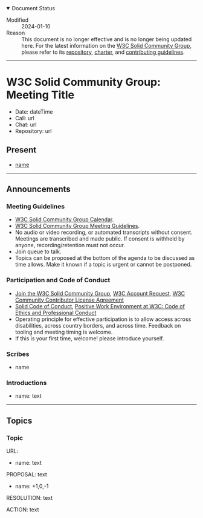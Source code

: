 <details open="">
  <summary>Document Status</summary>
  <dl>
    <dt>Modified</dt>
    <dd>2024-01-10</dd>
    <dt>Reason</dt>
    <dd>This document is no longer effective and is no longer being updated here. For the latest information on the <a href="https://www.w3.org/groups/cg/solid/">W3C Solid Community Group</a>, please refer to its <a href="https://github.com/w3c-cg/solid/">repository</a>, <a href="https://www.w3.org/community/solid/charter/">charter</a>, and <a href="https://github.com/w3c-cg/solid/blob/main/CONTRIBUTING.md">contributing guidelines</a>.</dd>
  </dl>
</details>

---

# W3C Solid Community Group: Meeting Title

* Date: dateTime
* Call: url
* Chat: url
* Repository: url


## Present
* [name](url)

---

## Announcements

### Meeting Guidelines
* [W3C Solid Community Group Calendar](https://www.w3.org/groups/cg/solid/calendar).
* [W3C Solid Community Group Meeting Guidelines](https://github.com/solid/specification/blob/main/meetings/README.md).
* No audio or video recording, or automated transcripts without consent. Meetings are transcribed and made public. If consent is withheld by anyone, recording/retention must not occur.
* Join queue to talk.
* Topics can be proposed at the bottom of the agenda to be discussed as time allows. Make it known if a topic is urgent or cannot be postponed.

### Participation and Code of Conduct
* [Join the W3C Solid Community Group](https://www.w3.org/community/solid/join), [W3C Account Request](http://www.w3.org/accounts/request), [W3C Community Contributor License Agreement](https://www.w3.org/community/about/agreements/cla/)
* [Solid Code of Conduct](https://github.com/solid/process/blob/main/code-of-conduct.md), [Positive Work Environment at W3C: Code of Ethics and Professional Conduct](https://www.w3.org/Consortium/cepc/)
* Operating principle for effective participation is to allow access across disabilities, across country borders, and across time. Feedback on tooling and meeting timing is welcome.
* If this is your first time, welcome! please introduce yourself.


### Scribes
* name


### Introductions
* name: text

---

## Topics

### Topic
URL:

* name: text

PROPOSAL: text
* name: +1,0,-1

RESOLUTION: text

ACTION: text
